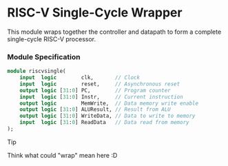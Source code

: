 # RISC-V Single-Cycle Wrapper

This module wraps together the controller and datapath to form a complete single-cycle RISC-V processor.

### Module Specification

```SystemVerilog
module riscvsingle(
    input  logic        clk,       // Clock
    input  logic        reset,     // Asynchronous reset
    output logic [31:0] PC,        // Program counter
    input  logic [31:0] Instr,     // Current instruction
    output logic        MemWrite,  // Data memory write enable
    output logic [31:0] ALUResult, // Result from ALU
    output logic [31:0] WriteData, // Data to write to memory
    input  logic [31:0] ReadData   // Data read from memory
);
```

>[!TIP]
>Think what could "wrap" mean here :D